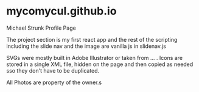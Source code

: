 # mycomycul.github.io
Michael Strunk Profile Page

The project section is my first react app and the rest of the scripting including the slide nav and the image are vanilla js in slidenav.js

SVGs were mostly built in Adobe Illustrator or taken from ... . Icons are stored in a single XML file, hidden on the page and then copied as needed sso they don't have to be duplicated.

All Photos are property of the owner.s

